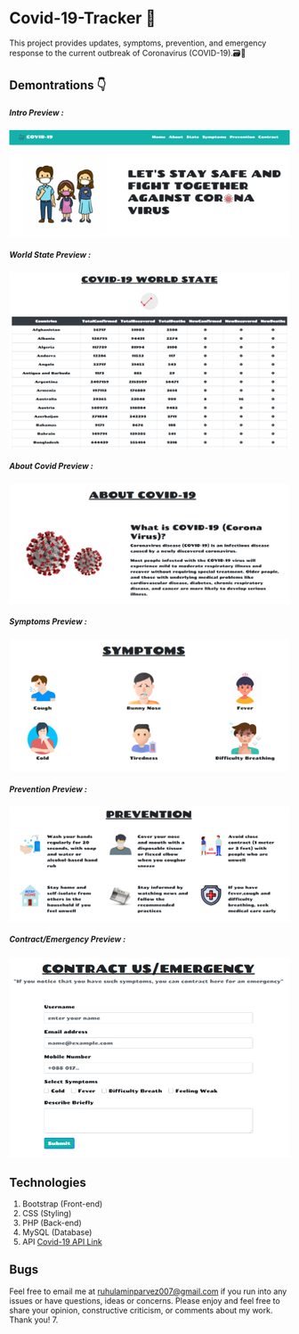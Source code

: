 # Covid-19-Tracker 🎢

This project provides updates, symptoms, prevention, and emergency response to the current outbreak of Coronavirus (COVID-19).🗃🚀

## Demontrations 👇
##### Intro Preview :
<p align="left">
  <img src="https://github.com/Ruhul12/Covid-19-Tracker/blob/main/preview/intro.png">
</p>

##### World State Preview : 
<p align="left">
  <img src="https://github.com/Ruhul12/Covid-19-Tracker/blob/main/preview/stats.png">
</p>

##### About Covid Preview :
<p align="left">
  <img src="https://github.com/Ruhul12/Covid-19-Tracker/blob/main/preview/about.png">
</p>
 
##### Symptoms Preview :
<p align="left">
  <img src="https://github.com/Ruhul12/Covid-19-Tracker/blob/main/preview/symptoms.png">
</p>

##### Prevention Preview :
<p align="left">
  <img src="https://github.com/Ruhul12/Covid-19-Tracker/blob/main/preview/prevention.png">
</p>

##### Contract/Emergency Preview :
<p align="left">
  <img src="https://github.com/Ruhul12/Covid-19-Tracker/blob/main/preview/contract.png">
</p>

## Technologies
1. Bootstrap (Front-end)
2. CSS (Styling)
3. PHP (Back-end)
4. MySQL (Database)
5. API [Covid-19 API Link](https://api.covid19api.com/summary)

## Bugs
Feel free to email me at ruhulaminparvez007@gmail.com if you run into any issues or have questions, ideas or concerns. Please enjoy and feel free to share your opinion, constructive criticism, or comments about my work. Thank you!
7. 
